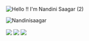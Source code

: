 ![Hello !! I'm Nandini Saagar (2)](https://user-images.githubusercontent.com/96643952/175829287-22b9a3ca-7333-42a9-b558-a65a2be4be2e.png)

<p align="left"> <img src="https://komarev.com/ghpvc/?username=Nandinisaagar-s&label=Profile%20views&color=0e75b6&style=flat" alt=" Nandinisaagar" /> </p>
<img align="center" src="https://github-readme-stats.vercel.app/api/?username=Nandinisaagar&theme=dark" />
<img align="center" src="https://github-readme-stats.vercel.app/api/top-langs/?username=Nandinisaagar&theme=dark" />
<img align = "center" src="https://github-readme-streak-stats.herokuapp.com/?user=Nandinisaagar&theme=vision-friendly-dark" />
